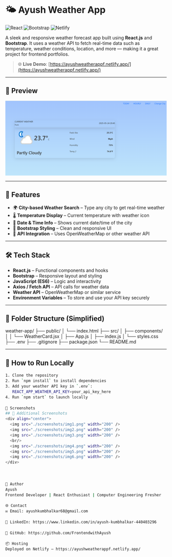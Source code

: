 # 🌤️ Ayush Weather App
![React](https://img.shields.io/badge/React-20232A?style=for-the-badge&logo=react&logoColor=61DAFB)
![Bootstrap](https://img.shields.io/badge/Bootstrap-563D7C?style=for-the-badge&logo=bootstrap&logoColor=white)
![Netlify](https://img.shields.io/badge/Hosted_on-Netlify-00C7B7?style=for-the-badge&logo=netlify&logoColor=white)



A sleek and responsive weather forecast app built using **React.js** and **Bootstrap**. It uses a weather API to fetch real-time data such as temperature, weather conditions, location, and more — making it a great project for frontend portfolios.

> 🌐 **Live Demo**: [https://ayushweatherappf.netlify.app/](https://ayushweatherappf.netlify.app/)

---

## 📸 Preview

![Weather App Preview](./screenshots/img1.png) <!-- Add a screenshot named like this in a 'screenshots' folder -->

---

## 🚀 Features

- 🌍 **City-based Weather Search** – Type any city to get real-time weather
- 🌡️ **Temperature Display** – Current temperature with weather icon
- 📅 **Date & Time Info** – Shows current date/time of the city
- 🎨 **Bootstrap Styling** – Clean and responsive UI
- 🔁 **API Integration** – Uses OpenWeatherMap or other weather API

---

## 🛠️ Tech Stack

- **React.js** – Functional components and hooks
- **Bootstrap** – Responsive layout and styling
- **JavaScript (ES6)** – Logic and interactivity
- **Axios / Fetch API** – API calls for weather data
- **Weather API** – OpenWeatherMap or similar service
- **Environment Variables** – To store and use your API key securely



---

## 📁 Folder Structure (Simplified)


weather-app/
├── public/
│ └── index.html
├── src/
│ ├── components/
│ │ └── WeatherCard.jsx
│ ├── App.js
│ ├── index.js
│ └── styles.css
├── .env
├── .gitignore
├── package.json
└── README.md


---

## 🔧 How to Run Locally

```bash
1. Clone the repository
2. Run `npm install` to install dependencies
3. Add your weather API key in `.env`:
   REACT_APP_WEATHER_API_KEY=your_api_key_here
4. Run `npm start` to launch locally

📸 Screenshots
## 📸 Additional Screenshots
<div align="center">
  <img src="./screenshots/img1.png" width="200" />
  <img src="./screenshots/img2.png" width="200" />
  <img src="./screenshots/img3.png" width="200" />
  <br/>
  <img src="./screenshots/img4.png" width="200" />
  <img src="./screenshots/img5.png" width="200" />
  <img src="./screenshots/img6.png" width="200" />
</div>



👤 Author
Ayush
Frontend Developer | React Enthusiast | Computer Engineering Fresher

🌐 Contact
✉️ Email: ayushkumbhalkar68@gmail.com

🔗 LinkedIn: https://www.linkedin.com/in/ayush-kumbhalkar-440403296

🐙 GitHub: https://github.com/FrontendwithAyush

📦 Hosting
Deployed on Netlify – https://ayushweatherappf.netlify.app/
